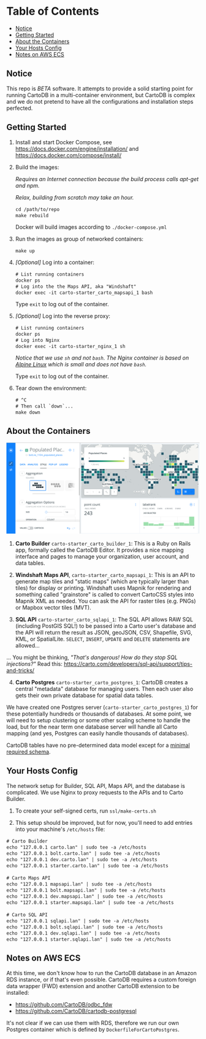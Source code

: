 Table of Contents
=================

   * [Notice](#notice)
   * [Getting Started](#getting-started)
   * [About the Containers](#about-the-containers)
   * [Your Hosts Config](#your-hosts-config)
   * [Notes on AWS ECS](#notes-on-aws-ecs)

## Notice

This repo is *BETA* software. It attempts to provide a solid starting point
for running CartoDB in a multi-container environment, but CartoDB is
complex and we do not pretend to have all the configurations and installation
steps perfected.

## Getting Started

1. Install and start Docker Compose,
   see https://docs.docker.com/engine/installation/
   and https://docs.docker.com/compose/install/

2. Build the images:

   *Requires an Internet connection because the build process calls apt-get and npm.*

   *Relax, building from scratch may take an hour.*

    ```Shell
    cd /path/to/repo
    make rebuild
    ```

    Docker will build images according to `./docker-compose.yml`

3. Run the images as group of networked containers:

    ```Shell
    make up
    ```

4. *[Optional]* Log into a container:

    ```Shell
    # List running containers
    docker ps
    # Log into the the Maps API, aka "Windshaft"
    docker exec -it carto-starter_carto_mapsapi_1 bash
    ```

    Type `exit` to log out of the container.

5. *[Optional]* Log into the reverse proxy:

    ```Shell
    # List running containers
    docker ps
    # Log into Nginx
    docker exec -it carto-starter_nginx_1 sh
    ```

    *Notice that we use `sh` and not `bash`. The Nginx container is based on
    [Alpine Linux](https://hub.docker.com/_/alpine/) which is small
    and does not have `bash`.*

    Type `exit` to log out of the container.

6. Tear down the environment:

    ```Shell
    # ^C
    # Then call `down`...
    make down
    ```

## About the Containers

![Carto Map UI](/carto-screenshot-01.png?raw=true)

1. **Carto Builder**
`carto-starter_carto_builder_1`:
This is a Ruby on Rails app, formally called the CartoDB Editor.
It provides a nice mapping interface and pages to manage your organization,
user account, and data tables.

2. **Windshaft Maps API**,
`carto-starter_carto_mapsapi_1`:
This is an API to generate map tiles and "static maps" (which are typically
larger than tiles) for display or printing. Windshaft uses Mapnik for
rendering and something called "grainstore" is called to convert CartoCSS
styles into Mapnik XML as needed. You can ask the API for raster tiles
(e.g. PNGs) or Mapbox vector tiles (MVT).

3. **SQL API**
`carto-starter_carto_sqlapi_1`:
The SQL API allows RAW SQL (including PostGIS SQL!) to be passed into
a Carto user's database and the API will return the result as JSON, geoJSON,
CSV, Shapefile, SVG, KML, or SpatialLite. `SELECT`, `INSERT`, `UPDATE` and
`DELETE` statements are allowed...

... You might be thinking, *"That's dangerous! How do they stop SQL injections?"*
Read this: https://carto.com/developers/sql-api/support/tips-and-tricks/

4. **Carto Postgres**
`carto-starter_carto_postgres_1`:
CartoDB creates a central "metadata" database for managing users. Then each
user also gets their own private database for spatial data tables.

We have created one Postgres server (`carto-starter_carto_postgres_1`) for these
potentially hundreds or thousands of databases. At some point, we will
need to setup clustering or some other scaling scheme to handle
the load, but for the near term one database server will handle all
Carto mapping (and yes, Postgres can easily handle thousands of databases).

CartoDB tables have no pre-determined data model except for a
[minimal required schema](https://github.com/CartoDB/cartodb-postgresql/blob/master/scripts-available/CDB_CartodbfyTable.sql).

## Your Hosts Config

The network setup for Builder, SQL API, Maps API, and the database is
complicated. We use Nginx to proxy requests to the APIs and to Carto Builder.

1. To create your self-signed certs, run `ssl/make-certs.sh`

2. This setup should be improved, but for now, you'll need to add
entries into your machine's `/etc/hosts` file:

```Shell
# Carto Builder
echo "127.0.0.1 carto.lan" | sudo tee -a /etc/hosts
echo "127.0.0.1 bolt.carto.lan" | sudo tee -a /etc/hosts
echo "127.0.0.1 dev.carto.lan" | sudo tee -a /etc/hosts
echo "127.0.0.1 starter.carto.lan" | sudo tee -a /etc/hosts

# Carto Maps API
echo "127.0.0.1 mapsapi.lan" | sudo tee -a /etc/hosts
echo "127.0.0.1 bolt.mapsapi.lan" | sudo tee -a /etc/hosts
echo "127.0.0.1 dev.mapsapi.lan" | sudo tee -a /etc/hosts
echo "127.0.0.1 starter.mapsapi.lan" | sudo tee -a /etc/hosts

# Carto SQL API
echo "127.0.0.1 sqlapi.lan" | sudo tee -a /etc/hosts
echo "127.0.0.1 bolt.sqlapi.lan" | sudo tee -a /etc/hosts
echo "127.0.0.1 dev.sqlapi.lan" | sudo tee -a /etc/hosts
echo "127.0.0.1 starter.sqlapi.lan" | sudo tee -a /etc/hosts
```

## Notes on AWS ECS

At this time, we don't know how to run the CartoDB database in an Amazon RDS
instance, or if that's even possible. CartoDB requires a custom foreign
data wrapper (FWD) extension and another CartoDB extension to be installed:

* https://github.com/CartoDB/odbc_fdw
* https://github.com/CartoDB/cartodb-postgresql

It's not clear if we can use them with RDS, therefore we run our own
Postgres container which is defined by `DockerfileForCartoPostgres`.
